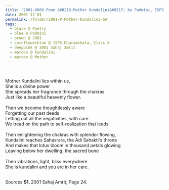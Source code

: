 ```yaml
---
title: '2001-0000 Poem &#8216;Mother Kundalini&#8217; by Padmini, ISPS Dharamshala, Class X from 2001 Sahaj Amrit, Page 24'
date: 2001-12-01
permalink: /folder/2001-P-Mother-Kundalini-SA
tags:
  - black @ Poetry
  - blue @ Padmini
  - brown @ 2001
  - cornflowerblue @ ISPS Dharamshala, Class X
  - deeppink @ 2001 Sahaj Amrit
  - maroon @ Kundalini
  - maroon @ Mother
---
```


<br>

<p>
Mother Kundalini lies within us,<br>
She is a divine power<br>
She spreads her fragrance through the chakras<br>
Just like a beautiful heavenly flower.<br>
<br>
Then we become thoughtlessly aware<br>
Forgetting our past deeds<br>
Letting out all the negativities, with care<br>
We tread on the path to self-realization that leads<br>
<br>
Then enlightening the chakras with splendor flowing,<br>
Kundalini reaches Sahasrara, the Adi Sahakti's throne<br>
And makes that lotus bloom in thousand petals glowing<br>
Leaving below her dwelling, the sacred bone<br>
<br>
Then vibrations, light, bliss everywhere<br>
She is kundalini and you are in her care.
</p>

<br>

<wave-list>
<list-title color="DarkSeaGreen" width="40">Sources</list-title>
  <list-item color="BlanchedAlmond"  width="280"><b>S1. </b> 2001 Sahaj Amrit, Page 24.</list-item>
</wave-list>